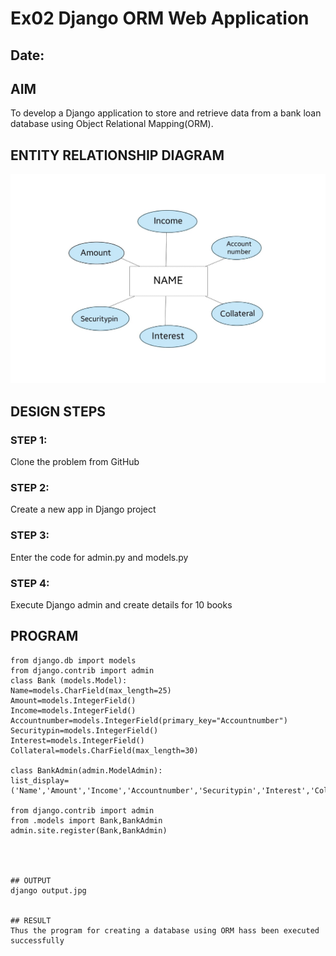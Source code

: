 # Ex02 Django ORM Web Application
## Date: 

## AIM
To develop a Django application to store and retrieve data from a bank loan database using Object Relational Mapping(ORM).

## ENTITY RELATIONSHIP DIAGRAM
 ![alt text](<django flowchart.jpg>)


## DESIGN STEPS

### STEP 1:
Clone the problem from GitHub

### STEP 2:
Create a new app in Django project

### STEP 3:
Enter the code for admin.py and models.py

### STEP 4:
Execute Django admin and create details for 10 books

## PROGRAM
 ```
 from django.db import models
from django.contrib import admin
class Bank (models.Model):
 Name=models.CharField(max_length=25)
 Amount=models.IntegerField()
 Income=models.IntegerField()
 Accountnumber=models.IntegerField(primary_key="Accountnumber")
 Securitypin=models.IntegerField()
 Interest=models.IntegerField()
 Collateral=models.CharField(max_length=30)

class BankAdmin(admin.ModelAdmin):
 list_display=('Name','Amount','Income','Accountnumber','Securitypin','Interest','Collateral')

from django.contrib import admin
from .models import Bank,BankAdmin
admin.site.register(Bank,BankAdmin)




## OUTPUT
 django output.jpg


## RESULT
Thus the program for creating a database using ORM hass been executed successfully

